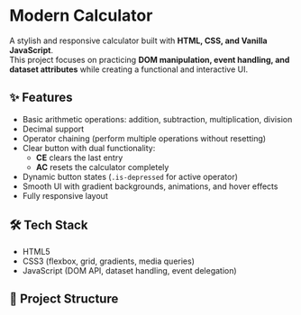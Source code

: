 # Modern Calculator

A stylish and responsive calculator built with **HTML, CSS, and Vanilla JavaScript**.  
This project focuses on practicing **DOM manipulation, event handling, and dataset attributes** while creating a functional and interactive UI.

## ✨ Features
- Basic arithmetic operations: addition, subtraction, multiplication, division
- Decimal support
- Operator chaining (perform multiple operations without resetting)
- Clear button with dual functionality:
  - **CE** clears the last entry
  - **AC** resets the calculator completely
- Dynamic button states (`.is-depressed` for active operator)
- Smooth UI with gradient backgrounds, animations, and hover effects
- Fully responsive layout

## 🛠️ Tech Stack
- HTML5
- CSS3 (flexbox, grid, gradients, media queries)
- JavaScript (DOM API, dataset handling, event delegation)

## 📂 Project Structure
